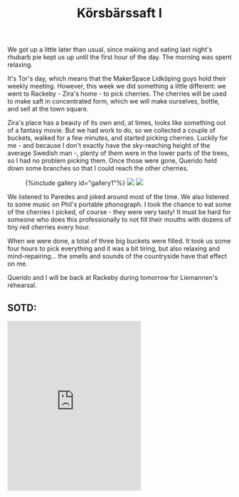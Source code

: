 ﻿---
title: "Körsbärssaft I"
comments: true
categories:
    - blog
tags:
    - blog
    - life
    - du gamla du fria   
gallery1:
    - url: https://github.com/dotMargui/blog/blob/master/assets/photos/20180726_cherries.jpg?raw=true
    - image-path: https://github.com/dotMargui/blog/blob/master/assets/photos/20180726_cherries.jpg?raw=true
    - url: https://github.com/dotMargui/blog/blob/master/assets/photos/20180726_music.jpeg?raw=true
    - image-path: https://github.com/dotMargui/blog/blob/master/assets/photos/20180726_music.jpeg?raw=true
---

We got up a little later than usual, since making and eating last night's rhubarb pie kept us up until the first hour of the day. The morning was spent relaxing. 

It's Tor's day, which means that the MakerSpace Lidköping guys hold their weekly meeting. However, this week we did something a little different: we went to Rackeby - Zira's home - to pick cherries. The cherries will be used to make saft in concentrated form, which we will make ourselves, bottle, and sell at the town square. 

Zira's place has a beauty of its own and, at times, looks like something out of a fantasy movie. But we had work to do, so we collected a couple of buckets, walked for a few minutes, and started picking cherries. Luckily for me - and because I don't exactly have the sky-reaching height of the average Swedish man -, plenty of them were in the lower parts of the trees, so I had no problem picking them. Once those were gone, Querido held down some branches so that I could reach the other cherries. 

<figure class="half">
{%include gallery id="gallery1"%}
    <a  href="https://github.com/dotMargui/blog/blob/master/assets/photos/20180726_cherries.jpg?raw=true">
    <img  src="https://github.com/dotMargui/blog/blob/master/assets/photos/20180726_cherries.jpg?raw=true"></a>
    <a  href="https://github.com/dotMargui/blog/blob/master/assets/photos/20180726_music.jpeg?raw=true">
    <img  src=" https://github.com/dotMargui/blog/blob/master/assets/photos/20180726_music.jpeg?raw=true"></a>
</figure>

We listened to Paredes and joked around most of the time. We also listened to some music on Phil's portable phonograph. I took the chance to eat some of the cherries I picked, of course - they were very tasty! It must be hard for someone who does this professionally to not fill their mouths with dozens of tiny red cherries every hour. 

When we were done, a total of three big buckets were filled. It took us some four hours to pick everything and it was a bit tiring, but also relaxing and mind-repairing... the smells and sounds of the countryside have that effect on me. 

Querido and I will be back at Rackeby during tomorrow for Liemannen's rehearsal. 

## SOTD:
<iframe src="https://open.spotify.com/embed/track/38YCS3Lqyw8ipiJds4P3bJ" width="300" height="380" frameborder="0" allowtransparency="true" allow="encrypted-media"></iframe>

